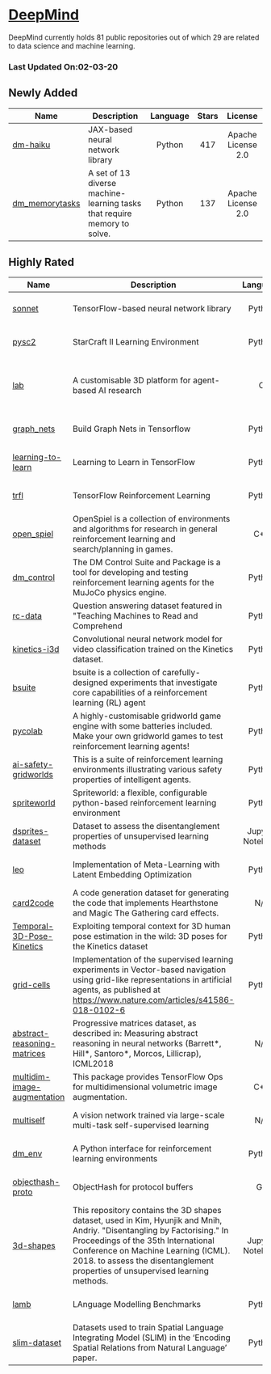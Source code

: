 # [DeepMind](https://github.com/deepmind)

DeepMind currently holds 81 public repositories out of which 29 are related to data science and machine learning.

 ### Last Updated On:02-03-20

## Newly Added

| Name | Description | Language | Stars | License |
| ---- | ----------- | :--------: | :-----: | :-------: |
| [dm-haiku](https://github.com/deepmind/dm-haiku) | JAX-based neural network library | Python | 417 | Apache License 2.0 |
| [dm_memorytasks](https://github.com/deepmind/dm_memorytasks) | A set of 13 diverse machine-learning tasks that require memory to solve. | Python | 137 | Apache License 2.0 |

## Highly Rated

| Name | Description | Language | Stars | License |
| ---- | ----------- | :--------: | :-----: | :-------: |
 | [sonnet](https://github.com/deepmind/sonnet) | TensorFlow-based neural network library | Python | 8242 | Apache License 2.0 |
| [pysc2](https://github.com/deepmind/pysc2) | StarCraft II Learning Environment | Python | 6726 | Apache License 2.0 |
| [lab](https://github.com/deepmind/lab) | A customisable 3D platform for agent-based AI research | C | 6079 | GNU General Public License v2.0 |
| [graph_nets](https://github.com/deepmind/graph_nets) | Build Graph Nets in Tensorflow | Python | 4223 | Apache License 2.0 |
| [learning-to-learn](https://github.com/deepmind/learning-to-learn) | Learning to Learn in TensorFlow | Python | 3950 | Apache License 2.0 |
| [trfl](https://github.com/deepmind/trfl) | TensorFlow Reinforcement Learning | Python | 2932 | Apache License 2.0 |
| [open_spiel](https://github.com/deepmind/open_spiel) | OpenSpiel is a collection of environments and algorithms for research in general reinforcement learning and search/planning in games. | C++ | 1999 | Apache License 2.0 |
| [dm_control](https://github.com/deepmind/dm_control) | The DM Control Suite and Package is a tool for developing and testing reinforcement learning agents for the MuJoCo physics engine. | Python | 1735 | Apache License 2.0 |
| [rc-data](https://github.com/deepmind/rc-data) | Question answering dataset featured in "Teaching Machines to Read and Comprehend | Python | 1212 | Apache License 2.0 |
| [kinetics-i3d](https://github.com/deepmind/kinetics-i3d) | Convolutional neural network model for video classification trained on the Kinetics dataset. | Python | 1122 | Apache License 2.0 |
| [bsuite](https://github.com/deepmind/bsuite) | bsuite is a collection of carefully-designed experiments that investigate core capabilities of a reinforcement learning (RL) agent | Python | 916 | Apache License 2.0 |
| [pycolab](https://github.com/deepmind/pycolab) | A highly-customisable gridworld game engine with some batteries included. Make your own gridworld games to test reinforcement learning agents! | Python | 561 | Apache License 2.0 |
| [ai-safety-gridworlds](https://github.com/deepmind/ai-safety-gridworlds) | This is a suite of reinforcement learning environments illustrating various safety properties of intelligent agents. | Python | 425 | Apache License 2.0 |
| [spriteworld](https://github.com/deepmind/spriteworld) | Spriteworld: a flexible, configurable python-based reinforcement learning environment | Python | 297 | Apache License 2.0 |
| [dsprites-dataset](https://github.com/deepmind/dsprites-dataset) | Dataset to assess the disentanglement properties of unsupervised learning methods | Jupyter Notebook | 285 | Apache License 2.0 |
| [leo](https://github.com/deepmind/leo) | Implementation of Meta-Learning with Latent Embedding Optimization | Python | 214 | Apache License 2.0 |
| [card2code](https://github.com/deepmind/card2code) | A code generation dataset for generating the code that implements Hearthstone and Magic The Gathering card effects. | N/A | 196 | Other |
| [Temporal-3D-Pose-Kinetics](https://github.com/deepmind/Temporal-3D-Pose-Kinetics) | Exploiting temporal context for 3D human pose estimation in the wild: 3D poses for the Kinetics dataset | Python | 138 | Apache License 2.0 |
| [grid-cells](https://github.com/deepmind/grid-cells) | Implementation of the supervised learning experiments in Vector-based navigation using grid-like representations in artificial agents, as published at https://www.nature.com/articles/s41586-018-0102-6 | Python | 121 | Apache License 2.0 |
| [abstract-reasoning-matrices](https://github.com/deepmind/abstract-reasoning-matrices) | Progressive matrices dataset, as described in: Measuring abstract reasoning in neural networks (Barrett*, Hill*, Santoro*, Morcos, Lillicrap), ICML2018 | N/A | 111 | Apache License 2.0 |
| [multidim-image-augmentation](https://github.com/deepmind/multidim-image-augmentation) | This package provides TensorFlow Ops for multidimensional volumetric image augmentation. | C++ | 99 | Apache License 2.0 |
| [multiself](https://github.com/deepmind/multiself) | A vision network trained via large-scale multi-task self-supervised learning | N/A | 59 | Apache License 2.0 |
| [dm_env](https://github.com/deepmind/dm_env) | A Python interface for reinforcement learning environments | Python | 59 | Apache License 2.0 |
| [objecthash-proto](https://github.com/deepmind/objecthash-proto) | ObjectHash for protocol buffers | Go | 56 | Apache License 2.0 |
| [3d-shapes](https://github.com/deepmind/3d-shapes) | This repository contains the 3D shapes dataset, used in Kim, Hyunjik and Mnih, Andriy. "Disentangling by Factorising." In Proceedings of the 35th International Conference on Machine Learning (ICML). 2018. to assess the disentanglement properties of unsupervised learning methods. | Jupyter Notebook | 49 | Apache License 2.0 |
| [lamb](https://github.com/deepmind/lamb) | LAnguage Modelling Benchmarks | Python | 47 | Apache License 2.0 |
| [slim-dataset](https://github.com/deepmind/slim-dataset) | Datasets used to train Spatial Language Integrating Model (SLIM) in the ‘Encoding Spatial Relations from Natural Language’ paper. | Python | 28 | Apache License 2.0 |
